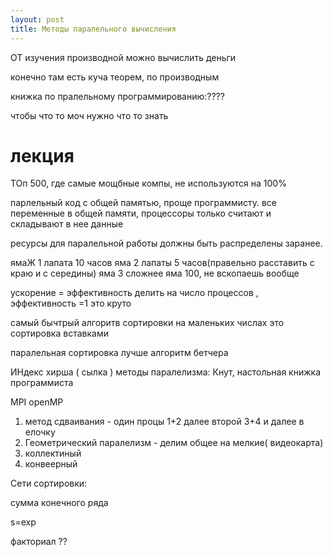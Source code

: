 ```yaml
---
layout: post
title: Методы паралельного вычисления
---
```

ОТ изучения производной можно вычислить деньги

конечно там есть куча теорем, по производным

книжка по пралельному программированию:????

чтобы что то моч нужно что то знать





# лекция

ТОп 500, где самые мощбные компы, не используются на 100%

парлельный код с общей памятью, проще программисту. все переменные в общей памяти, процессоры только считают и складывают в нее данные


ресурсы для паралельной работы должны быть распределены заранее.

ямаЖ 1 лапата 10 часов
яма 2 лапаты 5 часов(правельно расставить с краю и с середины)
яма 3 сложнее
яма 100, не вскопаешь вообще



ускорение =  эффективность делить на число процессов , эффективность =1 это круто

самый бычтрый алгоритв сортировки на маленьких числах это сортировка вставками

паралельная сортировка лучше алгоритм бетчера

ИНдекс хирша ( сылка )
методы паралелизма: Кнут, настольная книжка программиста

MPI
openMP

1. метод сдваивания - один процы 1+2 далее второй 3+4 и далее в елочку
2. Геометрический паралелизм - делим общее на мелкие( видеокарта)
3. коллектиный
4. конвеерный


Сети сортировки: 

сумма конечного ряда 

s=exp

факториал ??
